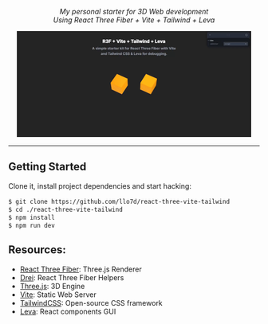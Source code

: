 <p align="center">
  <em>My personal starter for 3D Web development <br />
  Using React Three Fiber + Vite + Tailwind + Leva</em>
</p>



<div align="center">
<img src="/public/preview.gif" alt="Preview" width="470" height="213" />
</div>

---

## Getting Started

Clone it, install project dependencies and start hacking:

```
$ git clone https://github.com/llo7d/react-three-vite-tailwind
$ cd ./react-three-vite-tailwind 
$ npm install
$ npm run dev
```

## Resources:

- [React Three Fiber](https://docs.pmnd.rs/react-three-fiber/): Three.js Renderer
- [Drei](https://github.com/pmndrs/drei): React Three Fiber Helpers
- [Three.js](https://threejs.org/docs/index.html#manual/en/introduction/Creating-a-scene): 3D Engine
- [Vite](https://vitejs.dev/guide/): Static Web Server
- [TailwindCSS](https://tailwindcss.com/): Open-source CSS framework
- [Leva](https://github.com/pmndrs/leva): React components GUI 

